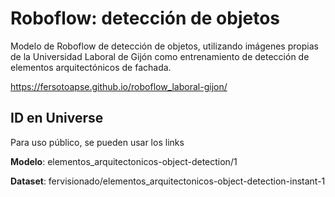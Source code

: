 # Roboflow: detección de objetos
Modelo de Roboflow de detección de objetos, utilizando imágenes propias de la Universidad Laboral de Gijón como entrenamiento de detección de elementos arquitectónicos de fachada.

https://fersotoapse.github.io/roboflow_laboral-gijon/

## ID en Universe
Para uso público, se pueden usar los links

**Modelo**: elementos_arquitectonicos-object-detection/1

**Dataset**: fervisionado/elementos_arquitectonicos-object-detection-instant-1
